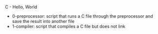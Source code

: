 C - Hello, World
* 0-preprocessor: script that runs a C file through the preprocessor and save the result into another file
* 1-compiler: script that compiles a C file but does not link
